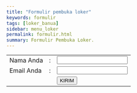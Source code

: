 ```yaml
---
title: "Formulir pembuka loker"
keywords: formulir
tags: [loker_banua]
sidebar: menu_loker
permalink: formulir.html
summary: Formulir Pembuka Loker.
--- 
```

<html lang="en">
<head>
    <meta charset="UTF-8">
    <meta name="viewport" content="width=device-width, initial-scale=1.0">
    <title>Kirim Formulir pembuka loker</title>
</head>
<body>
    <form action="sendmail.php" method="POST">
        <table>
            <tr>
                <td>Nama Anda</td>
                <td>:</td>
                <td>
                    <input type="text" name="nama">
                </td>
            </tr>
            <tr>
                <td>Email Anda</td>
                <td>:</td>
                <td>
                    <input type="text" name="email">
                </td>
            </tr>
            <tr>
                <td></td>
                <td></td>
                <td>
                    <button type="submit" name="submit" href="mailto:master@mwns.my.id">KIRIM</button>
                </td>
            </tr>
        </table>
    </form>
</body>
</html>
